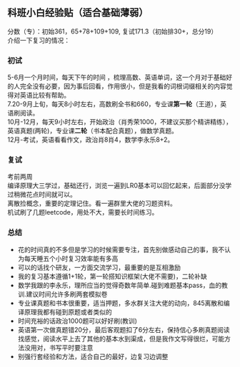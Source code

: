 ## 科班小白经验贴（适合基础薄弱）  
分数（专）：初始361，65+78+109+109, 复试171.3（初始排30+，总分19）  
介绍一下复习的情况：  
### 初试   
5-6月一个月时间，每天下午的时间 ，梳理高数、英语单词，这一个月对于基础好的人完全没有必要，因为事后回看，作用很小，但是我看的词根词缀相关的内容觉得对英语比较有帮助。  
7.20-9月上旬，每天8小时左右，高数刷全书和660，专业课**第一轮**（王道），英语刷阅读。  
10月-12月，每天9小时左右，开始政治（肖秀荣1000，不建议买那个精讲精练），英语真题(两轮)，专业课**二轮**（书本配合真题），做数学真题。  
12月-考试，英语看看作文，政治肖8肖4，数学李永乐8+2。    

### 复试  
考前两周  
编译原理大三学过，基础还行，浏览一遍到LR0基本可以回忆起来，后面部分没学过稍微花点时间就可以。  
离散捡概念，重要的定理记住。看一遍群里大佬的习题资料。  
机试刷了几题leetcode，用处不大，需要长时间练习。  

### 总结  
* 花的时间真的不多但是学习的时候需要专注，首先别做感动自己的事，我不认为每天睡五个小时复习效率能有多高  
* 可以的话找个研友，一方面交流学习，最重要的是互相激励
* 我的复习基本遵循1+1轮，第一轮搭知识框架(大佬不需要)，二轮补缺  
* 数学我跟的李永乐，理所应当的觉得奇数年简单.碰到难题基本pass，血的教训.建议时间允许多刷两套模拟卷  
* 专业课真题和书本很重要，适当押题，多水群关注大佬的动向，845离散和编译原理我都有碰到原题或者类似的  
* 时间充裕的话政治1000题可以好好刷(教训)  
* 英语第一次做真题错20分，最后客观题扣了6分左右，保持信心多刷真题阅读找感觉，阅读水平上去了其他的基本水到渠成，但是我作文写得很烂，可能方法没用对，书写平时要注意
* 别强行套经验和方法，适合自己的最好，边复习边调整
